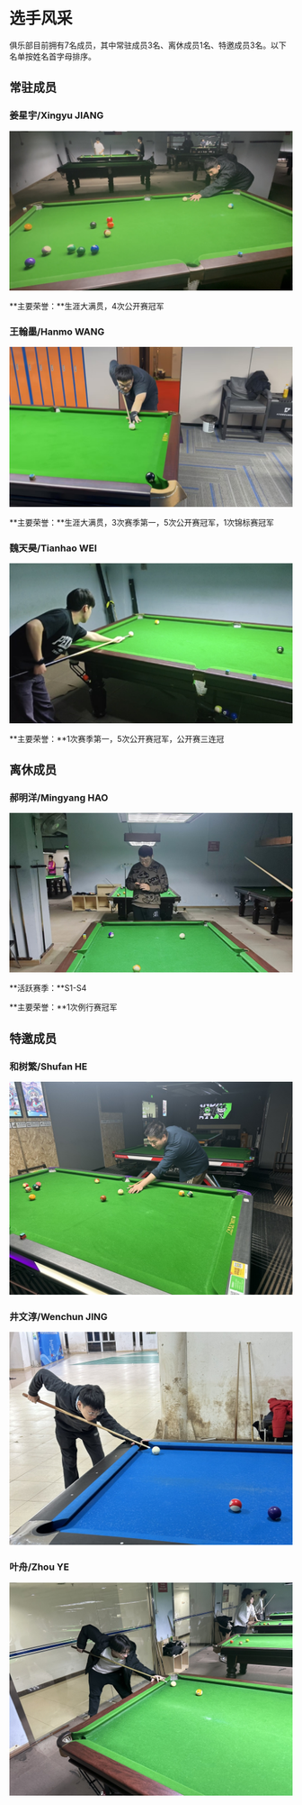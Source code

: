 # 选手风采

俱乐部目前拥有7名成员，其中常驻成员3名、离休成员1名、特邀成员3名。以下名单按姓名首字母排序。

## 常驻成员

### 姜星宇/Xingyu JIANG

![](./img/jiangxingyu.jpg)

**主要荣誉：**生涯大满贯，4次公开赛冠军

### 王翰墨/Hanmo WANG

![](./img/wanghanmo.jpg)

**主要荣誉：**生涯大满贯，3次赛季第一，5次公开赛冠军，1次锦标赛冠军

### 魏天昊/Tianhao WEI

![](./img/weitianhao.jpg)

**主要荣誉：**1次赛季第一，5次公开赛冠军，公开赛三连冠

## 离休成员

### 郝明洋/Mingyang HAO

![](./img/haomingyang.jpg)

**活跃赛季：**S1-S4

**主要荣誉：**1次例行赛冠军

## 特邀成员

### 和树繁/Shufan HE

![](./img/heshufan.jpg)

### 井文淳/Wenchun JING

![](./img/jingwenchun.jpg)

### 叶舟/Zhou YE

![](./img/yezhou.jpg)
